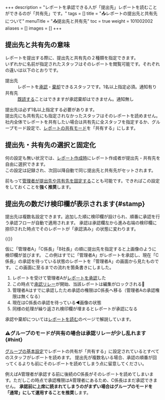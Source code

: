 +++
description = "レポートを承認できる人が「提出先」レポートを読むことができるのが「共有先」です。"
tags = []
title = "📤レポートの提出先と共有先について"
menuTitle = "📤提出先と共有先"
toc = true
weight = 101002002
aliases = []
images = []
+++

## 提出先と共有先の意味

レポートを提出する際に、提出先と共有先の２種類を指定できます。  
いずれかに名前が指定されたスタッフはそのレポートを閲覧可能です。それぞれの違いは以下のとおりです。



<dl class="basic">
<dt>提出先</dt>
<dd>レポートを<a href="/docs/manual/read-report/state/#agree">承認</a>・<a href="/docs/manual/read-report/state/#reject">棄却</a>できるスタッフです。1名以上指定必須。通知有り</dd>
<dt>共有先</dt>
<dd><a href="/docs/manual/read-report/state/#readed">既読する</a>ことはできますが承認棄却はできません。通知無し</dd>
</dl>

提出先は必ず1名以上指定する必要があります。  
提出先にも共有先にも指定されなかったスタッフはそのレポートを読めません。  
社内全体でレポートを共有したい場合は共有先に全スタッフを指定するか、グループモード設定で、[レポートの共有モード](/docs/manual/initial-setting/setting-group/#reportShare)を「共有する」にします。

## 提出先・共有先の選択と固定化

何の設定も無い状況では、[レポート作成時](/docs/manual/write-report/write/#dist)にレポート作成者が提出先・共有先を自由に選択できます。  
この設定は記録され、次回以降自動で同じ提出先と共有先がセットされます。  

前もって[管理者が提出先や共有先を固定する](/docs/manual/initial-setting/staff-local/dist/)ことも可能です。できればこの設定をしておくことを**強く推奨**します。



## 提出先の数だけ検印欄が表示されます{#stamp}

提出先は複数名設定できます。追加した順に検印欄が設けられ、順番に承認を行う承認フローが自動で適用されます。
承認は承認欄左から進み右端の検印欄に捺印された時点でそのレポートが「承認済み」の状態に変わります。

{{<icatch filename="report-progression" msg="提出先の数だけスタンプラリーします。全員回るとレポートが承認状態になります" alice="book">}}

仮に「管理者A」「C係長」「B社長」の順に提出先を指定すると上画像のように検印欄が並びます。
この例はすでに「管理者A」がレポートを承認し、現在「C係長」の承認を待っている状態のレポートを「管理者A」の画面から見たものです。
この画面に至るまでの流れを箇条書きにしました。

1. レポートを受けて管理者Aが[レポートを承認](/docs/manual/read-report/state/#agree)した
1. この時点で[承認リレー](/docs/manual/read-report/state/#relay)が開始、当該レポートは編集がロックされる🔐
1. 管理者Aはすでに承認したため承認の権限はC係長へ移る（管理者Aの承認権限は無くなる）
1. 現在はC係長の承認を待っている◀画像の状態
1. 同様の処理が繰り返され検印欄が埋まるとレポートが承認になる

承認や棄却については[レポートを読む](/docs/manual/read-report/state/)のページで解説しています。


### ⚠グループのモードが共有の場合は承認リレーが少し乱れます{#hint}

[グループの基本設定](/docs/manual/initial-setting/make-group/)でレポートの共有が「共有する」に設定されているとすべてのスタッフがレポートを読めます。
提出先が複数名いる場合、承認の順番が回ってくるよりも前にそのレポートを読めてしまう点に留意してください。

例えばA管理者が承認する前に後続のC係長がそのレポートを読めてしまいます。ただしこの時点で承認権限はA管理者にあるため、C係長はまだ承認できません。
**承認前に上席に読まれてしまうのがまずい場合はグループのモードを「通常」にして運用することを推奨**します。


